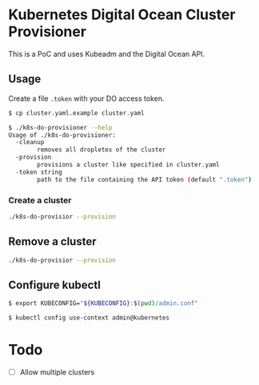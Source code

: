 # Kubernetes Digital Ocean Cluster Provisioner

This is a PoC and uses Kubeadm and the Digital Ocean API.

## Usage

Create a file `.token` with your DO access token.

```bash
$ cp cluster.yaml.example cluster.yaml

$ ./k8s-do-provisioner --help                                                                                                                                                                                                                          ±[●][master] 23:51:12
Usage of ./k8s-do-provisioner:
  -cleanup
    	removes all dropletes of the cluster
  -provision
    	provisions a cluster like specified in cluster.yaml
  -token string
    	path to the file containing the API token (default ".token")
```

### Create a cluster

```bash
./k8s-do-provisior --provision
```

## Remove a cluster

```bash
./k8s-do-provisior --provision
```

## Configure kubectl

```bash
$ export KUBECONFIG="${KUBECONFIG}:$(pwd)/admin.conf"

$ kubectl config use-context admin@kubernetes
```

# Todo

- [ ] Allow multiple clusters